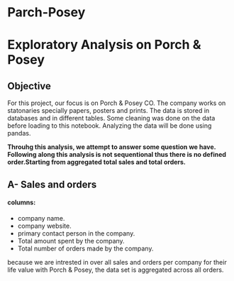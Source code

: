 # Parch-Posey
     
<h1>Exploratory Analysis on Porch & Posey</h1>


## Objective 

For this project, our focus is on Porch & Posey CO. The company works on statonaries specially papers, posters and prints. 
The data is stored in databases and in different tables. Some cleaning was done on the data before loading to this notebook. 
Analyzing the data will be done using pandas. 


**Throuhg this analysis, we attempt to answer some question we have. Following along this analysis is not sequentional thus there is no defined order.Starting from aggregated total sales and total orders.**

## A- Sales and orders
#### columns:
- company name.
- company website.
- primary contact person in the company.
- Total amount spent by the company.
- Total number of orders made by the company. 

because we are intrested in over all sales and orders per company
for their life value with Porch & Posey, the data set is aggregated across all orders. 
